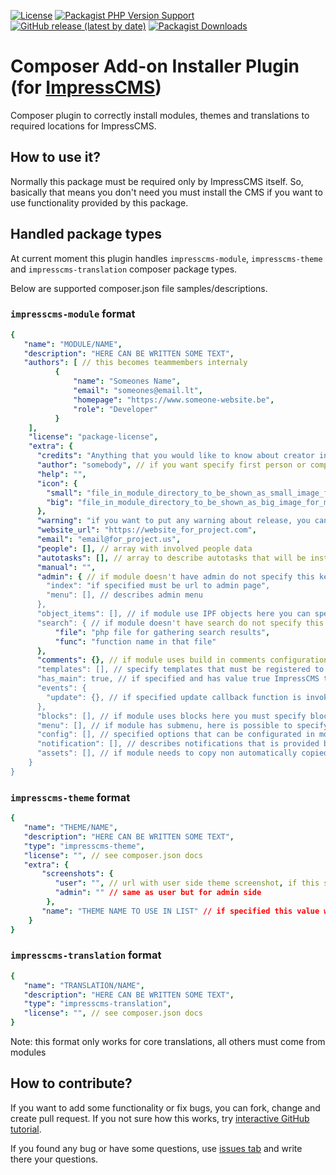 [![License](https://img.shields.io/github/license/imponeer/criteria.svg)](LICENSE) [![Packagist PHP Version Support](https://img.shields.io/packagist/php-v/impresscms/composer-addon-installer-plugin)](https://php.net) [![GitHub release (latest by date)](https://img.shields.io/github/v/release/ImpressCMS/composer-addon-installer-plugin)](https://github.com/ImpressCMS/composer-addon-installer-plugin/releases) [![Packagist Downloads](https://img.shields.io/packagist/dm/ImpressCMS/composer-addon-installer-plugin)](https://packagist.org/packages/impresscms/composer-addon-installer-plugin)

# Composer Add-on Installer Plugin (for [ImpressCMS](https://impresscms.org))

Composer plugin to correctly install modules, themes and translations to required locations for ImpressCMS.

## How to use it?

Normally this package must be required only by ImpressCMS itself. So, basically that means you don't need you must install the CMS if you want to use functionality provided by this package.

## Handled package types 

At current moment this plugin handles `impresscms-module`, `impresscms-theme` and `impresscms-translation` composer package types.

Below are supported composer.json file samples/descriptions.

### `impresscms-module` format

```yaml
{
   "name": "MODULE/NAME",
   "description": "HERE CAN BE WRITTEN SOME TEXT",
   "authors": [ // this becomes teammembers internaly
          {
              "name": "Someones Name",
              "email": "someones@email.lt",
              "homepage": "https://www.someone-website.be",
              "role": "Developer"
          }
    ],
    "license": "package-license",
    "extra": {
      "credits": "Anything that you would like to know about creator in module admin",
      "author": "somebody", // if you want specify first person or company who created this module write it here
      "help": "",
      "icon": {
        "small": "file_in_module_directory_to_be_shown_as_small_image_for_module.png",
        "big": "file_in_module_directory_to_be_shown_as_big_image_for_module.png",
      },
      "warning": "if you want to put any warning about release, you can but it here",
      "website_url": "https://website_for_project.com",
      "email": "email@for_project.us",
      "people": [], // array with involved people data
      "autotasks": [], // array to describe autotasks that will be installed with this module
      "manual": "",
      "admin": { // if module doesn't have admin do not specify this key
        "index": "if specified must be url to admin page",
        "menu": [], // describes admin menu
      },
      "object_items": [], // if module use IPF objects here you can specify names list that would be automatically processed
      "search": { // if module doesn't have search do not specify this key
          "file": "php file for gathering search results",
          "func": "function name in that file"
      },
      "comments": {}, // if module uses build in comments configuration is specified here, otherwise don't specify this key
      "templates": [], // specify templates that must be registered to be used by this module
      "has_main": true, // if specified and has value true ImpressCMS thinks that this module has old-school main page
      "events": {
        "update": {}, // if specified update callback function is invoked when module is updated
      },
      "blocks": [], // if module uses blocks here you must specify blocks configuration
      "menu": [], // if module has submenu, here is possible to specify menu items
      "config": [], // specified options that can be configurated in module settings
      "notification": [], // describes notifications that is provided by this module,
      "assets": [], // if module needs to copy non automatically copied assets files to public directory, all these assets must be specified here
    }
}
```

### `impresscms-theme` format

```yaml
{
   "name": "THEME/NAME",
   "description": "HERE CAN BE WRITTEN SOME TEXT",
   "type": "impresscms-theme",
   "license": "", // see composer.json docs 
   "extra": {
       "screenshots": {
          "user": "", // url with user side theme screenshot, if this specified icms thinks that theme supports user side
          "admin": "" // same as user but for admin side
        },
       "name": "THEME NAME TO USE IN LIST" // if specified this value will be used in all theme names lists
    }
}
```

### `impresscms-translation` format
```yaml
{
   "name": "TRANSLATION/NAME",
   "description": "HERE CAN BE WRITTEN SOME TEXT",
   "type": "impresscms-translation",
   "license": "", // see composer.json docs 
}
```

Note: this format only works for core translations, all others must come from modules
 
## How to contribute?

If you want to add some functionality or fix bugs, you can fork, change and create pull request. If you not sure how this works, try [interactive GitHub tutorial](https://try.github.io).

If you found any bug or have some questions, use [issues tab](https://github.com/ImpressCMS/composer-addon-installer-plugin/issues) and write there your questions.

